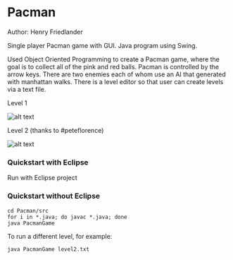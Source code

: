 # Pacman
Author: Henry Friedlander

Single player Pacman game with GUI. Java program using Swing.

Used Object Oriented Programming to create a Pacman game, where the goal is to collect all of the pink and red balls. Pacman is controlled by the arrow keys. There are two enemies each of whom use an AI that generated with manhattan walks. There is a level editor so that user can create levels via a text file.

Level 1

![alt text](https://github.com/henryfriedlander/Pacman/blob/master/docs/pics/pacman.JPG)

Level 2 (thanks to #peteflorence)

![alt text](https://raw.githubusercontent.com/peteflorence/Pacman/master/Pacman/MITpacman.png "MIT level :)")

### Quickstart with Eclipse

Run with Eclipse project

### Quickstart without Eclipse

```
cd Pacman/src
for i in *.java; do javac *.java; done
java PacmanGame

```

To run a different level, for example:


```
java PacmanGame level2.txt
```


